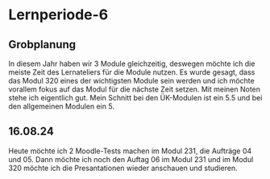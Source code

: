 # Lernperiode-6
## Grobplanung

In diesem Jahr haben wir 3 Module gleichzeitig, deswegen möchte ich die meiste Zeit des Lernateliers für die Module nutzen. Es wurde gesagt, dass das Modul 320 eines der wichtigsten Module sein werden und ich möchte vorallem fokus auf das Modul für die nächste Zeit setzen. Mit meinen Noten stehe ich eigentlich gut. Mein Schnitt bei den ÜK-Modulen ist ein 5.5 und bei den allgemeinen Modulen ein 5. 

## 16.08.24 

Heute möchte ich 2 Moodle-Tests machen im Modul 231, die Aufträge 04 und 05. Dann möchte ich noch den Auftag 06 im Modul 231 und im Modul 320 möchte ich die Presantationen wieder anschauen und studieren.
